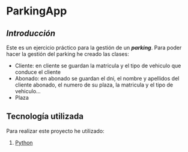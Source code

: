 # ParkingApp

## ***Introducción***

Este es un ejercicio práctico para la gestión de un ***parking***. Para poder hacer la gestión del parking he creado las clases:

- Cliente: en cliente se guardan la matricula y el tipo de vehiculo que conduce el cliente
- Abonado: en abonado se guardan el dni, el nombre y apellidos del cliente abonado, el numero de su plaza, la matricula y el tipo de vehiculo...
- Plaza



## **Tecnología utilizada**

Para realizar este proyecto he utilizado:

1. [Python](https://python.org/)


